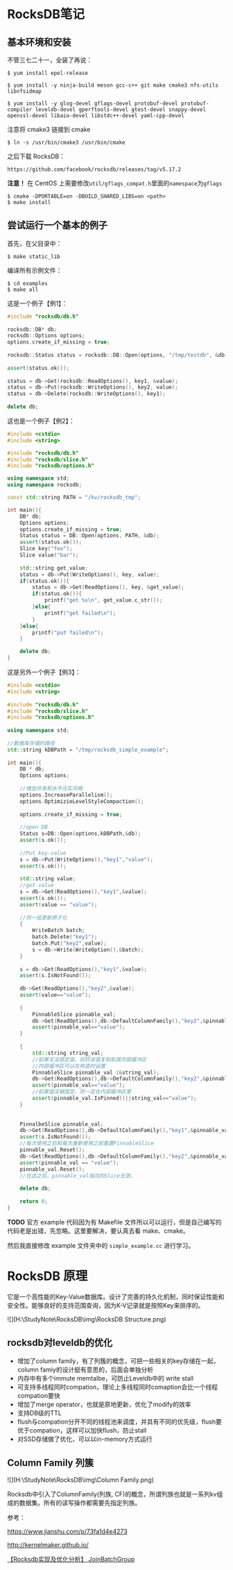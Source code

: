 # RocksDB笔记

## 基本环境和安装

不管三七二十一，全装了再说：

```shell
$ yum install epel-release

$ yum install -y ninja-build meson gcc-c++ git make cmake3 nfs-utils libnfsidmap

$ yum install -y glog-devel gflags-devel protobuf-devel protobuf-compiler leveldb-devel gperftools-devel gtest-devel snappy-devel openssl-devel libaio-devel libstdc++-devel yaml-cpp-devel
```

注意将 cmake3 链接到 cmake

```shell
$ ln -s /usr/bin/cmake3 /usr/bin/cmake
```

之后下载 RocksDB：

```
https://github.com/facebook/rocksdb/releases/tag/v5.17.2
```

**注意！** 在 CentOS 上需要修改`util/gflags_compat.h`里面的`namespace`为`gflags`

```
$ cmake -DPORTABLE=on -DBUILD_SHARED_LIBS=on <path>
$ make install
```

## 尝试运行一个基本的例子

首先，在父目录中：

```shell
$ make static_lib
```

编译所有示例文件：

```
$ cd examples
$ make all
```

这是一个例子【例1】：

```C++
#include "rocksdb/db.h"
 
rocksdb::DB* db;
rocksdb::Options options;
options.create_if_missing = true;
 
rocksdb::Status status = rocksdb::DB::Open(options, "/tmp/testdb", &db);
 
assert(status.ok());
 
status = db->Get(rocksdb::ReadOptions(), key1, &value);
status = db->Put(rocksdb::WriteOptions(), key2, value);
status = db->Delete(rocksdb::WriteOptions(), key1);
 
delete db;
```

这也是一个例子【例2】：

```C++
#include <cstdio>
#include <string>

#include "rocksdb/db.h"
#include "rocksdb/slice.h"
#include "rocksdb/options.h"

using namespace std;
using namespace rocksdb;

const std::string PATH = "/kv/rocksdb_tmp";

int main(){
    DB* db;
    Options options;
    options.create_if_missing = true;
    Status status = DB::Open(options, PATH, &db);
    assert(status.ok());
    Slice key("foo");
    Slice value("bar");
    
    std::string get_value;
    status = db->Put(WriteOptions(), key, value);
    if(status.ok()){
        status = db->Get(ReadOptions(), key, &get_value);
        if(status.ok()){
            printf("get %s\n", get_value.c_str());
        }else{
            printf("get failed\n"); 
        }
    }else{
        printf("put failed\n");
    }

    delete db;
}
```

这是另外一个例子【例3】：

```C++
#include <cstdio>
#include <string>
 
#include "rocksdb/db.h"
#include "rocksdb/slice.h"
#include "rocksdb/options.h"
 
using namespace std;
 
//数据库存储的路径
std::string kDBPath = "/tmp/rocksdb_simple_example";
 
int main(){
	DB * db;
	Options options;
 
	//增加并发和水平压实风格
	options.IncreaseParallelism();
	options.OptimizieLevelStyleCompaction();
 
	options.create_if_missing = true;
 
	//open DB
	Status s=DB::Open(options,kDBPath,&db);
	assert(s.ok());
 
	//Put key-value
	s = db->Put(WriteOptions(),"key1","value");
	assert(s.ok());
 
	std::string value;
	//get value
	s = db->Get(ReadOptions(),"key1",&value);
	assert(s.ok());
	assert(value == "value");
 
	//将一组更新原子化
	{
		WriteBatch batch;
		batch.Delete("key1");
		batch.Put("key2",value);
		s = db->Write(WriteOption(),&batch);
	}
 
	s = db->Get(ReadOptions(),"key1",&value);
	assert(s.IsNotFound());
 
	db->Get(ReadOptions(),"key2",&value);
	assert(value=="value");
 
	{
		PinnableSlice pinnable_val;
		db->Get(ReadOptions(),db->DefaultColumnFamily(),"key2",&pinnable_val);
		assert(pinnable_val=="value");
	}
 
	{
		std::string string_val;
		//如果无法锁定值，则将该值复制到其内部缓冲区
		//内部缓冲区可以在构造时设置
		PinnableSlice pinnable_val (&string_val);
		db->Get(ReadOptions(),db->DefaultColumnFamily(),"key2",&pinnable_val);
		assert(pinnable_val=="value");
		//如果值没被固定，则一定在内部缓冲区里
		assert(pinnable_val.IsPinned()||string_val=="value");
	}
 
 
	PinnalbeSlice pinnable_val;
	db->Get(ReadOptions(),db->DefaultColumnFamily(),"key1",&pinnable_val);
	assert(s.IsNotFound());
	//每次使用之后和每次重新使用之前重置PinnableSlice
	pinnable_val.Reset();
	db->Get(ReadOptions(),db->DefaultColumnFamily(),"key2",&pinnable_val);
	assert(pinnable_val == "value");
	pinnable_val.Reset();
	//在这之后，pinnable_val指向的Slice无效。
 
	delete db;
	
	return 0;
}
```

**TODO** 官方 example 代码因为有 Makefile 文件所以可以运行，但是自己编写的代码老是出错，先忽略。这里要解决，要认真去看 make、cmake。

然后我直接修改 example 文件夹中的 `simple_example.cc` 进行学习。



# RocksDB 原理

它是一个高性能的Key-Value数据库。设计了完善的持久化机制，同时保证性能和安全性。能够良好的支持范围查询，因为K-V记录就是按照Key来排序的。

![](H:\StudyNote\RocksDB\img\RocksDB Structure.png)

## rocksdb对leveldb的优化

* 增加了column family，有了列簇的概念，可把一些相关的key存储在一起，column famiy的设计挺有意思的，后面会单独分析
* 内存中有多个immute memtalbe，可防止Leveldb中的 write stall
* 可支持多线程同时compation，理论上多线程同时comaption会比一个线程compation要快
* 增加了merge operator，也就是原地更新，优化了modify的效率
* 支持DB级的TTL
* flush与compation分开不同的线程池来调度，并具有不同的优先级，flush要优于compation，这样可以加快flush，防止stall
* 对SSD存储做了优化，可以以in-memory方式运行

## Column Family 列簇

![](H:\StudyNote\RocksDB\img\Column Family.png)

Rocksdb中引入了ColumnFamily(列族, CF)的概念，所谓列族也就是一系列kv组成的数据集。所有的读写操作都需要先指定列族。



参考：

https://www.jianshu.com/p/73fa1d4e4273

http://kernelmaker.github.io/

[【Rocksdb实现及优化分析】 JoinBatchGroup](http://kernelmaker.github.io/Rocksdb_Study_1)